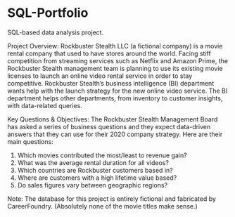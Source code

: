 # SQL-Portfolio
SQL-based data analysis project.

Project Overview:
  Rockbuster Stealth LLC (a fictional company) is a movie rental company that used to have stores around the world. Facing stiff competition from streaming services such as Netflix and Amazon Prime, the Rockbuster Stealth management team is planning to use its existing movie licenses to launch an online video rental service in order to stay competitive. Rockbuster Stealth’s business intelligence (BI) department wants help with the launch strategy for the new online video service. The BI department helps other departments, from inventory to customer insights, with data-related queries.



Key Questions & Objectives:
  The Rockbuster Stealth Management Board has asked a series of business questions and they expect data-driven answers that they can use for their 2020 company strategy. Here are their main questions:
  1. Which movies contributed the most/least to revenue gain?
  2. What was the average rental duration for all videos?
  3. Which countries are Rockbuster customers based in?
  4. Where are customers with a high lifetime value based?
  5. Do sales figures vary between geographic regions?



Note:
The database for this project is entirely fictional and fabricated by CareerFoundry. (Absolutely none of the movie titles make sense.)
